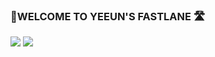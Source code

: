 ### 👻WELCOME TO YEEUN'S FASTLANE 🛣



<img src="https://img.shields.io/badge/Java-d50000?style=flat-square&logo=appveyor&logo=Java&logoColor=WHITE"/>

<img src="https://img.shields.io/badge/[아이콘 이름]-[배경색]?style=flat-square&logo=[내용]&logoColor=white"/>





